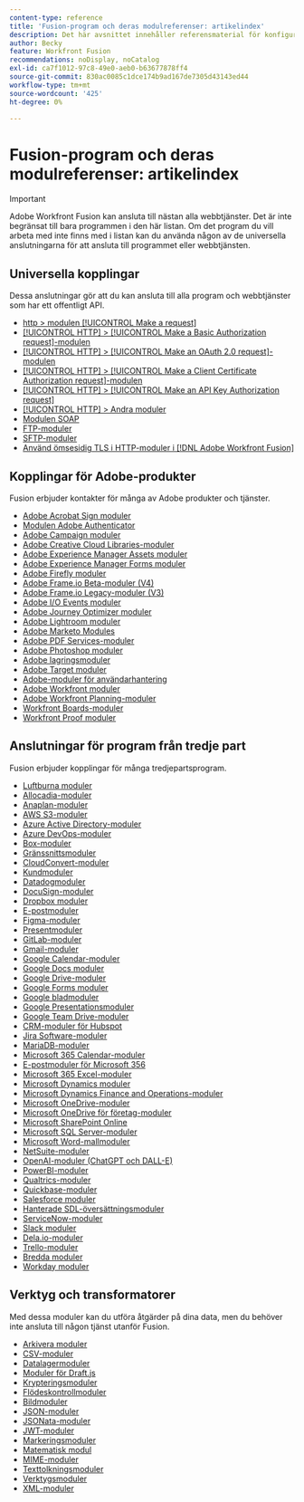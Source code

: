 ```yaml
---
content-type: reference
title: 'Fusion-program och deras modulreferenser: artikelindex'
description: Det här avsnittet innehåller referensmaterial för konfigurering av specifika moduler i Adobe Workfront Fusion.
author: Becky
feature: Workfront Fusion
recommendations: noDisplay, noCatalog
exl-id: ca7f1012-97c8-49e0-aeb0-b63677878ff4
source-git-commit: 830ac0085c1dce174b9ad167de7305d43143ed44
workflow-type: tm+mt
source-wordcount: '425'
ht-degree: 0%

---
```


# Fusion-program och deras modulreferenser: artikelindex

>[!IMPORTANT]
>
>Adobe Workfront Fusion kan ansluta till nästan alla webbtjänster. Det är inte begränsat till bara programmen i den här listan. Om det program du vill arbeta med inte finns med i listan kan du använda någon av de universella anslutningarna för att ansluta till programmet eller webbtjänsten.

## Universella kopplingar

Dessa anslutningar gör att du kan ansluta till alla program och webbtjänster som har ett offentligt API.

* [http > modulen [!UICONTROL Make a request]](/help/workfront-fusion/references/apps-and-modules/universal-connectors/http-module-make-a-request.md)
* [[!UICONTROL HTTP] > [!UICONTROL Make a Basic Authorization request]-modulen](/help/workfront-fusion/references/apps-and-modules/universal-connectors/http-module-make-a-basic-auth-request.md)
* [[!UICONTROL HTTP] > [!UICONTROL Make an OAuth 2.0 request]-modulen](/help/workfront-fusion/references/apps-and-modules/universal-connectors/http-module-make-an-oauth-2-request.md)
* [[!UICONTROL HTTP] > [!UICONTROL Make a Client Certificate Authorization request]-modulen](/help/workfront-fusion/references/apps-and-modules/universal-connectors/http-module-make-a-client-cert-auth-request.md)
* [[!UICONTROL HTTP] > [!UICONTROL Make an API Key Authorization request]](/help/workfront-fusion/references/apps-and-modules/universal-connectors/http-module-make-an-api-key-auth-request.md)
* [[!UICONTROL HTTP] > Andra moduler](/help/workfront-fusion/references/apps-and-modules/universal-connectors/http-modules.md)
* [Modulen SOAP](/help/workfront-fusion/references/apps-and-modules/universal-connectors/soap-module.md)
* [FTP-moduler](/help/workfront-fusion/references/apps-and-modules/universal-connectors/ftp-modules.md)
* [SFTP-moduler](/help/workfront-fusion/references/apps-and-modules/universal-connectors/sftp.md)
* [Använd ömsesidig TLS i HTTP-moduler i  [!DNL Adobe Workfront Fusion]](/help/workfront-fusion/references/apps-and-modules/universal-connectors/use-mtls-in-http-modules.md)

## Kopplingar för Adobe-produkter

Fusion erbjuder kontakter för många av Adobe produkter och tjänster.

* [Adobe Acrobat Sign moduler](/help/workfront-fusion/references/apps-and-modules/adobe-connectors/adobe-sign-modules.md)
* [Modulen Adobe Authenticator](/help/workfront-fusion/references/apps-and-modules/adobe-connectors/adobe-authenticator-modules.md)
* [Adobe Campaign moduler](/help/workfront-fusion/references/apps-and-modules/adobe-connectors/adobe-campaign-classic-connector.md)
* [Adobe Creative Cloud Libraries-moduler](/help/workfront-fusion/references/apps-and-modules/adobe-connectors/creative-cloud-libraries-modules.md)
* [Adobe Experience Manager Assets moduler](/help/workfront-fusion/references/apps-and-modules/adobe-connectors/aem-assets-modules.md)
* [Adobe Experience Manager Forms moduler](/help/workfront-fusion/references/apps-and-modules/adobe-connectors/aem-forms-modules.md)
* [Adobe Firefly moduler](/help/workfront-fusion/references/apps-and-modules/adobe-connectors/adobe-firefly-modules.md)
* [Adobe Frame.io Beta-moduler (V4)](/help/workfront-fusion/references/apps-and-modules/adobe-connectors/frame-io-modules.md)
* [Adobe Frame.io Legacy-moduler (V3)](/help/workfront-fusion/references/apps-and-modules/adobe-connectors/frame-io-modules.md)
* [Adobe I/O Events moduler](/help/workfront-fusion/references/apps-and-modules/adobe-connectors/adobe-io-events-modules.md)
* [Adobe Journey Optimizer moduler](/help/workfront-fusion/references/apps-and-modules/adobe-connectors/adobe-journey-optimizer-modules.md)
* [Adobe Lightroom moduler](/help/workfront-fusion/references/apps-and-modules/adobe-connectors/adobe-lightroom-modules.md)
* [Adobe Marketo Modules](/help/workfront-fusion/references/apps-and-modules/adobe-connectors/adobe-marketo-modules.md)
* [Adobe PDF Services-moduler](/help/workfront-fusion/references/apps-and-modules/adobe-connectors/pdf-modules.md)
* [Adobe Photoshop moduler](/help/workfront-fusion/references/apps-and-modules/adobe-connectors/adobe-photoshop-modules.md)
* [Adobe lagringsmoduler](/help/workfront-fusion/references/apps-and-modules/adobe-connectors/adobe-storage-modules.md)
* [Adobe Target moduler](/help/workfront-fusion/references/apps-and-modules/adobe-connectors/adobe-target-modules.md)
* [Adobe-moduler för användarhantering](/help/workfront-fusion/references/apps-and-modules/adobe-connectors/adobe-user-management-modules.md)
* [Adobe Workfront moduler](/help/workfront-fusion/references/apps-and-modules/adobe-connectors/workfront-modules.md)
* [Adobe Workfront Planning-moduler](/help/workfront-fusion/references/apps-and-modules/adobe-connectors/workfront-planning-modules.md)
* [Workfront Boards-moduler](/help/workfront-fusion/references/apps-and-modules/adobe-connectors/workfront-boards-modules.md)
* [Workfront Proof moduler](/help/workfront-fusion/references/apps-and-modules/adobe-connectors/workfront-proof-modules.md)

## Anslutningar för program från tredje part

Fusion erbjuder kopplingar för många tredjepartsprogram.

* [Luftburna moduler](/help/workfront-fusion/references/apps-and-modules/third-party-connectors/airtable-modules.md)
* [Allocadia-moduler](/help/workfront-fusion/references/apps-and-modules/third-party-connectors/allocadia-modules.md)
* [Anaplan-moduler](/help/workfront-fusion/references/apps-and-modules/third-party-connectors/anaplan-modules.md)
* [AWS S3-moduler](/help/workfront-fusion/references/apps-and-modules/third-party-connectors/aws-s3-modules.md)
* [Azure Active Directory-moduler](/help/workfront-fusion/references/apps-and-modules/third-party-connectors/azure-ad-modules.md)
* [Azure DevOps-moduler](/help/workfront-fusion/references/apps-and-modules/third-party-connectors/azure-dev-ops.md)
* [Box-moduler](/help/workfront-fusion/references/apps-and-modules/third-party-connectors/box-modules.md)
* [Gränssnittsmoduler](/help/workfront-fusion/references/apps-and-modules/third-party-connectors/bynder-modules.md)
* [CloudConvert-moduler](/help/workfront-fusion/references/apps-and-modules/third-party-connectors/cloud-convert-modules.md)
* [Kundmoduler](/help/workfront-fusion/references/apps-and-modules/third-party-connectors/cvent-modules.md)
* [Datadogmoduler](/help/workfront-fusion/references/apps-and-modules/third-party-connectors/datadog-modules.md)
* [DocuSign-moduler](/help/workfront-fusion/references/apps-and-modules/third-party-connectors/docusign-modules.md)
* [Dropbox moduler](/help/workfront-fusion/references/apps-and-modules/third-party-connectors/dropbox-modules.md)
* [E-postmoduler](/help/workfront-fusion/references/apps-and-modules/third-party-connectors/email-modules.md)
* [Figma-moduler](/help/workfront-fusion/references/apps-and-modules/third-party-connectors/figma-modules.md)
* [Presentmoduler](/help/workfront-fusion/references/apps-and-modules/third-party-connectors/github.md)
* [GitLab-moduler](/help/workfront-fusion/references/apps-and-modules/third-party-connectors/gitlab-modules.md)
* [Gmail-moduler](/help/workfront-fusion/references/apps-and-modules/third-party-connectors/gmail-modules.md)
* [Google Calendar-moduler](/help/workfront-fusion/references/apps-and-modules/third-party-connectors/google-calendar-modules.md)
* [Google Docs moduler](/help/workfront-fusion/references/apps-and-modules/third-party-connectors/google-docs-modules.md)
* [Google Drive-moduler](/help/workfront-fusion/references/apps-and-modules/third-party-connectors/google-drive-modules.md)
* [Google Forms moduler](/help/workfront-fusion/references/apps-and-modules/third-party-connectors/google-forms-modules.md)
* [Google bladmoduler](/help/workfront-fusion/references/apps-and-modules/third-party-connectors/google-sheets-modules.md)
* [Google Presentationsmoduler](/help/workfront-fusion/references/apps-and-modules/third-party-connectors/google-slides-modules.md)
* [Google Team Drive-moduler](/help/workfront-fusion/references/apps-and-modules/third-party-connectors/google-team-drive-modules.md)
* [CRM-moduler för Hubspot](/help/workfront-fusion/references/apps-and-modules/third-party-connectors/hubspot-crm-modules.md)
* [Jira Software-moduler](/help/workfront-fusion/references/apps-and-modules/third-party-connectors/jira-software-modules.md)
* [MariaDB-moduler](/help/workfront-fusion/references/apps-and-modules/third-party-connectors/mariadb-modules.md)
* [Microsoft 365 Calendar-moduler](/help/workfront-fusion/references/apps-and-modules/third-party-connectors/microsoft-365-calendar-modules.md)
* [E-postmoduler för Microsoft 356](/help/workfront-fusion/references/apps-and-modules/third-party-connectors/microsoft-365-email-modules.md)
* [Microsoft 365 Excel-moduler](/help/workfront-fusion/references/apps-and-modules/third-party-connectors/microsoft-365-excel-modules.md)
* [Microsoft Dynamics moduler](/help/workfront-fusion/references/apps-and-modules/third-party-connectors/microsoft-dynamics-365-modules.md)
* [Microsoft Dynamics Finance and Operations-moduler](/help/workfront-fusion/references/apps-and-modules/third-party-connectors/dynamics-finance-operations-modules.md)
* [Microsoft OneDrive-moduler](/help/workfront-fusion/references/apps-and-modules/third-party-connectors/microsoft-onedrive-modules.md)
* [Microsoft OneDrive för företag-moduler](/help/workfront-fusion/references/apps-and-modules/third-party-connectors/microsoft-onedrive-for-business-modules.md)
* [Microsoft SharePoint Online](/help/workfront-fusion/references/apps-and-modules/third-party-connectors/sharepoint-modules.md)
* [Microsoft SQL Server-moduler](/help/workfront-fusion/references/apps-and-modules/third-party-connectors/microsoft-sql-server-modules.md)
* [Microsoft Word-mallmoduler](/help/workfront-fusion/references/apps-and-modules/third-party-connectors/microsoft-word-templates-modules.md)
* [NetSuite-moduler](/help/workfront-fusion/references/apps-and-modules/third-party-connectors/netsuite.md)
* [OpenAI-moduler (ChatGPT och DALL-E)](/help/workfront-fusion/references/apps-and-modules/third-party-connectors/openai-chatgpt-modules.md)
* [PowerBI-moduler](/help/workfront-fusion/references/apps-and-modules/third-party-connectors/powerbi-modules.md)
* [Qualtrics-moduler](/help/workfront-fusion/references/apps-and-modules/third-party-connectors/qualtrics-modules.md)
* [Quickbase-moduler](/help/workfront-fusion/references/apps-and-modules/third-party-connectors/quickbase-modules.md)
* [Salesforce moduler](/help/workfront-fusion/references/apps-and-modules/third-party-connectors/salesforce-modules.md)
* [Hanterade SDL-översättningsmoduler](/help/workfront-fusion/references/apps-and-modules/third-party-connectors/sdl-managed-translation-modules.md)
* [ServiceNow-moduler](/help/workfront-fusion/references/apps-and-modules/third-party-connectors/servicenow-modules.md)
* [Slack moduler](/help/workfront-fusion/references/apps-and-modules/third-party-connectors/slack-modules.md)
* [Dela.io-moduler](/help/workfront-fusion/references/apps-and-modules/third-party-connectors/split-io-modules.md)
* [Trello-moduler](/help/workfront-fusion/references/apps-and-modules/third-party-connectors/trello-modules.md)
* [Bredda moduler](/help/workfront-fusion/references/apps-and-modules/third-party-connectors/widen-modules.md)
* [Workday moduler](/help/workfront-fusion/references/apps-and-modules/third-party-connectors/workday-modules.md)


## Verktyg och transformatorer

Med dessa moduler kan du utföra åtgärder på dina data, men du behöver inte ansluta till någon tjänst utanför Fusion.

* [Arkivera moduler](/help/workfront-fusion/references/apps-and-modules/tools-and-transformers/archive-modules.md)
* [CSV-moduler](/help/workfront-fusion/references/apps-and-modules/tools-and-transformers/csv.md)
* [Datalagermoduler](/help/workfront-fusion/references/apps-and-modules/tools-and-transformers/data-store-modules.md)
* [Moduler för Draft.js](/help/workfront-fusion/references/apps-and-modules/tools-and-transformers/draft-js-modules.md)
* [Krypteringsmoduler](/help/workfront-fusion/references/apps-and-modules/tools-and-transformers/encryptor-modules.md)
* [Flödeskontrollmoduler](/help/workfront-fusion/references/apps-and-modules/tools-and-transformers/flow-control.md)
* [Bildmoduler](/help/workfront-fusion/references/apps-and-modules/tools-and-transformers/image-module.md)
* [JSON-moduler](/help/workfront-fusion/references/apps-and-modules/tools-and-transformers/json-modules.md)
* [JSONata-moduler](/help/workfront-fusion/references/apps-and-modules/tools-and-transformers/jsonata-module.md)
* [JWT-moduler](/help/workfront-fusion/references/apps-and-modules/tools-and-transformers/jwt-modules.md)
* [Markeringsmoduler](/help/workfront-fusion/references/apps-and-modules/tools-and-transformers/markdown-modules.md)
* [Matematisk modul](/help/workfront-fusion/references/apps-and-modules/tools-and-transformers/math-module.md)
* [MIME-moduler](/help/workfront-fusion/references/apps-and-modules/tools-and-transformers/mime.md)
* [Texttolkningsmoduler](/help/workfront-fusion/references/apps-and-modules/tools-and-transformers/text-parser.md)
* [Verktygsmoduler](/help/workfront-fusion/references/apps-and-modules/tools-and-transformers/tools-modules.md)
* [XML-moduler](/help/workfront-fusion/references/apps-and-modules/tools-and-transformers/xml-modules.md)
